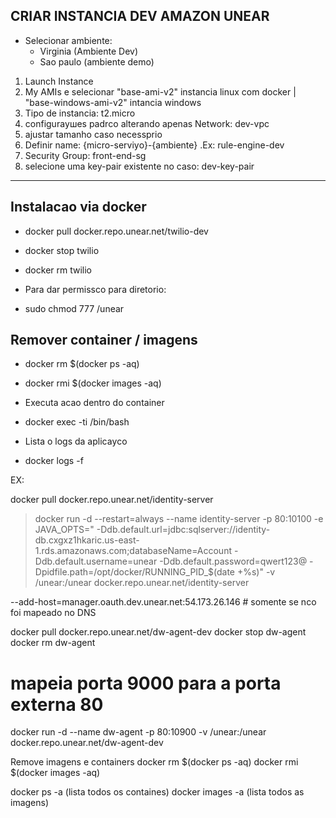 ## CRIAR INSTANCIA DEV AMAZON UNEAR
* Selecionar ambiente:
	* Virginia (Ambiente Dev)
	* Sao paulo (ambiente demo)
1. Launch Instance 
2. My AMIs e selecionar "base-ami-v2" instancia linux com docker   |  "base-windows-ami-v2" intancia windows
3. Tipo de instancia: t2.micro
4. configuraушes padrсo alterando apenas Network: dev-vpc
5. ajustar tamanho caso necessрrio
6. Definir name: {micro-serviуo}-{ambiente} .Ex: rule-engine-dev
7. Security Group:	front-end-sg
8. selecione uma key-pair existente no caso: dev-key-pair

----------
## Instalacao via docker

* docker pull docker.repo.unear.net/twilio-dev
* docker stop twilio
* docker rm twilio

* Para dar permissсo para diretorio: 
* sudo chmod 777 /unear

## Remover container / imagens 
* docker rm $(docker ps -aq)
* docker rmi $(docker images -aq)

* Executa acao dentro do container
* docker exec -ti <container id ou name> /bin/bash

* Lista o logs da aplicaусo
* docker logs -f <container id ou name>

EX:

docker pull docker.repo.unear.net/identity-server

> docker run -d --restart=always --name identity-server -p 80:10100 
> -e JAVA_OPTS="
-Ddb.default.url=jdbc:sqlserver://identity-db.cxgxz1hkaric.us-east-1.rds.amazonaws.com;databaseName=Account 
-Ddb.default.username=unear 
-Ddb.default.password=qwert123@ 
-Dpidfile.path=/opt/docker/RUNNING_PID_$(date +%s)" 
-v /unear:/unear docker.repo.unear.net/identity-server

--add-host=manager.oauth.dev.unear.net:54.173.26.146  # somente se nсo foi mapeado no DNS



docker pull docker.repo.unear.net/dw-agent-dev
docker stop dw-agent
docker rm dw-agent
# mapeia porta 9000 para a porta externa 80
docker run -d --name dw-agent -p 80:10900 -v /unear:/unear docker.repo.unear.net/dw-agent-dev 


Remove imagens e containers
docker rm $(docker ps -aq)
docker rmi $(docker images -aq)


docker ps -a (lista todos os containes)
docker images -a (lista todos as imagens)